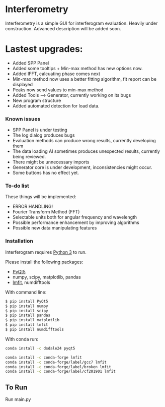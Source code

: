 # Interferometry


Interferometry is a simple GUI for interferogram evaluation. Heavily under construction.
Advanced description will be added soon.

# Lastest upgrades:
  - Added SPP Panel
  - Added some tooltips + Min-max method has new options now.
  - Added IFFT, calcuating phase comes next
  - Min-max method now uses a better fitting algorithm, fit report can be displayed
  - Peaks now send values to min-max method
  - Added Tools --> Generator, currently working on its bugs
  - New program structure
  - Added automated detection for load data.


### Known issues
* SPP Panel is under testing
* The log dialog produces bugs
* Evaluation methods can produce wrong results, currently developing them
* The data loading AI sometimes produces unexpected results, currently being reviewed.
* There might be unnecessary imports
* Generator core is under development, inconsistencies might occur.
* Some buttons has no effect yet.


### To-do list

These things will be implemented:
* ERROR HANDLING!
* Fourier Transform Method (FFT) 
* Selectable units both for angular frequency and wavelength
* Possible performance enhancement by improving algorithms
* Possible new data manipulating features


### Installation

Interferogram requires [Python 3](https://www.python.org/downloads/) to run.

Please install the following packages:
* [PyQt5](https://pypi.org/project/PyQt5/)
* numpy, scipy, matplotlib, pandas
* [lmfit](https://lmfit.github.io/lmfit-py/), numdifftools

With command line:
```sh
$ pip install PyQt5
$ pip install numpy
$ pip install scipy
$ pip install pandas
$ pip install matplotlib
$ pip install lmfit
$ pip install numdifftools
```

With conda run:

```sh
conda install -c dsdale24 pyqt5

conda install -c conda-forge lmfit
conda install -c conda-forge/label/gcc7 lmfit
conda install -c conda-forge/label/broken lmfit
conda install -c conda-forge/label/cf201901 lmfit 
```

## To Run
Run main.py
